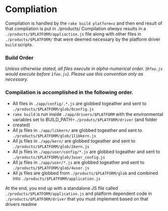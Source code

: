 # Compliation

Compilation is handled by the `rake build platform=z` and then end result of that compliation is put in ./products/
Compilation *always* results in a `./products/$PLATFORM/appliaction.js` file along with other files in `./products/$PLATFORM/` that
were deemed necessary by the platform driver `build` scripts.

### Build Order
*Unless otherwise stated, all files execute in alpha-numerical order. (`0foo.js` would execute before `1foo.js`).  Please use this convention only
as necessary.*

### Compilation is accomplished in the following order.
 * All files in `./app/config/.*.js` are globbed togeather and sent to `./products/$PLATFORM/glob/0config.js`
 * `rake build` is run inside `./app/drivers/$PLATFORM` with the environmental variables set to BUILD_PATH=`./produts/$PLATFORM/driver` (and folder
 * created)
 * All js files in `./app/libkern/` are globbed togeather and sent to `./products/$PLATFORM/glob/1libkern.js`
 * All js files in `./app/kern/` are globbed togeather and sent to `./products/$PLATFORM/glob/2kern.js`
 * All js files in `./app/user/config/*.js` are globbed togeather and sent to `./products/$PLATFORM/glob/3user_config.js`
 * All js files in `./app/user/*.js` are globbed togeather and sent to `./products/$PLATFORM/glob/4user.js`
 * All js files are globbed from `./products/$PLATFORM/glob` and combined into `./products/$PLATFORM/application.js`


 At the end, you end up with a standalone JS file called `./products/$PLATFORM/application.js` and platform dependent code in
 `./products/$PLATFORM/driver` that you must implement based on that drivers readme

